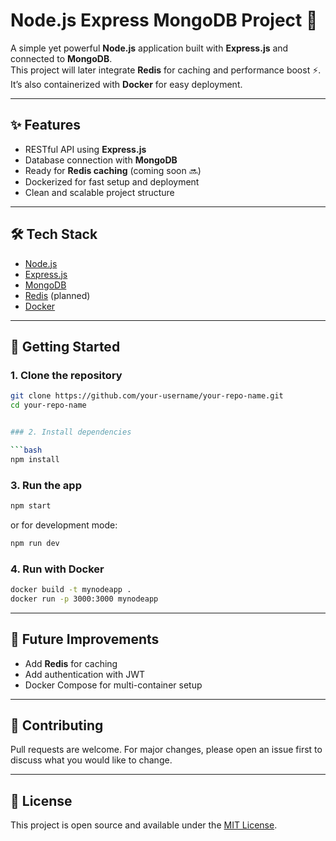 # Node.js Express MongoDB Project 🚀  

A simple yet powerful **Node.js** application built with **Express.js** and connected to **MongoDB**.  
This project will later integrate **Redis** for caching and performance boost ⚡.  
It’s also containerized with **Docker** for easy deployment.  

---

## ✨ Features  
- RESTful API using **Express.js**  
- Database connection with **MongoDB**  
- Ready for **Redis caching** (coming soon 🔜)  
- Dockerized for fast setup and deployment  
- Clean and scalable project structure  

---

## 🛠️ Tech Stack  
- [Node.js](https://nodejs.org/)  
- [Express.js](https://expressjs.com/)  
- [MongoDB](https://www.mongodb.com/)  
- [Redis](https://redis.io/) (planned)  
- [Docker](https://www.docker.com/)  

---

## 🚀 Getting Started  

### 1. Clone the repository  
```bash
git clone https://github.com/your-username/your-repo-name.git
cd your-repo-name


### 2. Install dependencies

```bash
npm install
```

### 3. Run the app

```bash
npm start
```

or for development mode:

```bash
npm run dev
```

### 4. Run with Docker

```bash
docker build -t mynodeapp .
docker run -p 3000:3000 mynodeapp
```

---

## 📌 Future Improvements

* Add **Redis** for caching
* Add authentication with JWT
* Docker Compose for multi-container setup

---

## 🤝 Contributing

Pull requests are welcome. For major changes, please open an issue first to discuss what you would like to change.

---

## 📜 License

This project is open source and available under the [MIT License](LICENSE).
